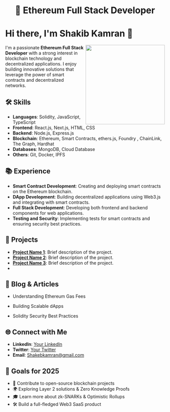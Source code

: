 <h1 align="center">🚀 Ethereum Full Stack Developer</h1>

# Hi there, I'm Shakib Kamran 👋

<p align="center">
  <img src="https://media1.giphy.com/media/v1.Y2lkPTc5MGI3NjExbGd0N2JqYmFxN2l3MmF5NGh3Nmd0OXk2MzFqOGc5Y2xwa3gzYzRmNSZlcD12MV9pbnRlcm5hbF9naWZfYnlfaWQmY3Q9Zw/L59aKIC2MFyfUfrz3n/giphy.gif" width="250" align="right">
</p>

I'm a passionate **Ethereum Full Stack Developer** with a strong interest in blockchain technology and decentralized applications. I enjoy building innovative solutions that leverage the power of smart contracts and decentralized networks.

## 🛠 Skills

- **Languages**: Solidity, JavaScript, TypeScript  
- **Frontend**: React.js, Next.js, HTML, CSS  
- **Backend**: Node.js, Express.js  
- **Blockchain**: Ethereum, Smart Contracts, ethers.js, Foundry , ChainLink, The Graph, Hardhat  
- **Databases**: MongoDB, Cloud Database  
- **Others**: Git, Docker, IPFS  

## 📚 Experience

- **Smart Contract Development**: Creating and deploying smart contracts on the Ethereum blockchain.  
- **DApp Development**: Building decentralized applications using Web3.js and integrating with smart contracts.  
- **Full Stack Development**: Developing both frontend and backend components for web applications.  
- **Testing and Security**: Implementing tests for smart contracts and ensuring security best practices.  

## 📂 Projects

- **[Project Name 1](https://github.com/ShakibKamran/project1)**: Brief description of the project.  
- **[Project Name 2](https://github.com/ShakibKamran/project2)**: Brief description of the project.  
- **[Project Name 3](https://github.com/ShakibKamran/project3)**: Brief description of the project.
- 

## 📜 Blog & Articles

- Understanding Ethereum Gas Fees

- Building Scalable dApps

- Solidity Security Best Practices


## 🌐 Connect with Me

- **LinkedIn**: [Your LinkedIn](https://www.linkedin.com/in/your-profile)  
- **Twitter**: [Your Twitter](https://twitter.com/your-profile)  
- **Email**: Shakebkamran@gmail.com  

## 🎯 Goals for 2025

- 🚀 Contribute to open-source blockchain projects  
- 🌍 Exploring Layer 2 solutions & Zero Knowledge Proofs  
- 🎓 Learn more about zk-SNARKs & Optimistic Rollups  
- 🛠️ Build a full-fledged Web3 SaaS product  
